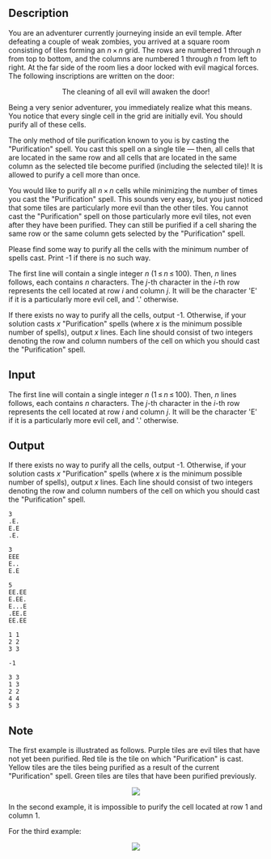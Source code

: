 ## Description

<div><p>You are an adventurer currently journeying inside an evil temple. After defeating a couple of weak zombies, you arrived at a square room consisting of tiles forming an <span class="tex-span"><i>n</i> × <i>n</i></span> grid. The rows are numbered <span class="tex-span">1</span> through <span class="tex-span"><i>n</i></span> from top to bottom, and the columns are numbered <span class="tex-span">1</span> through <span class="tex-span"><i>n</i></span> from left to right. At the far side of the room lies a door locked with evil magical forces. The following inscriptions are written on the door:</p><center> <span class="tex-font-style-underline">The cleaning of all evil will awaken the door!</span> </center><p>Being a very senior adventurer, you immediately realize what this means. You notice that every single cell in the grid are initially evil. You should purify all of these cells.</p><p>The only method of tile purification known to you is by casting the "Purification" spell. You cast this spell on a single tile — then, all cells that are located in the same row and all cells that are located in the same column as the selected tile become purified (including the selected tile)! It is allowed to purify a cell more than once.</p><p>You would like to purify all <span class="tex-span"><i>n</i> × <i>n</i></span> cells while minimizing the number of times you cast the "Purification" spell. This sounds very easy, but you just noticed that some tiles are particularly more evil than the other tiles. You cannot cast the "Purification" spell on those particularly more evil tiles, not even after they have been purified. They can still be purified if a cell sharing the same row or the same column gets selected by the "Purification" spell.</p><p>Please find some way to purify all the cells with the minimum number of spells cast. Print -1 if there is no such way.</p></div><div class="input-specification"><p>The first line will contain a single integer <span class="tex-span"><i>n</i></span> (<span class="tex-span">1 ≤ <i>n</i> ≤ 100</span>). Then, <span class="tex-span"><i>n</i></span> lines follows, each contains <span class="tex-span"><i>n</i></span> characters. The <span class="tex-span"><i>j</i></span>-th character in the <span class="tex-span"><i>i</i></span>-th row represents the cell located at row <span class="tex-span"><i>i</i></span> and column <span class="tex-span"><i>j</i></span>. It will be the character '<span class="tex-font-style-tt">E</span>' if it is a particularly more evil cell, and '<span class="tex-font-style-tt">.</span>' otherwise.</p></div><div class="output-specification"><p>If there exists no way to purify all the cells, output -1. Otherwise, if your solution casts <span class="tex-span"><i>x</i></span> "Purification" spells (where <span class="tex-span"><i>x</i></span> is the minimum possible number of spells), output <span class="tex-span"><i>x</i></span> lines. Each line should consist of two integers denoting the row and column numbers of the cell on which you should cast the "Purification" spell.</p></div>

## Input

<p>The first line will contain a single integer <span class="tex-span"><i>n</i></span> (<span class="tex-span">1 ≤ <i>n</i> ≤ 100</span>). Then, <span class="tex-span"><i>n</i></span> lines follows, each contains <span class="tex-span"><i>n</i></span> characters. The <span class="tex-span"><i>j</i></span>-th character in the <span class="tex-span"><i>i</i></span>-th row represents the cell located at row <span class="tex-span"><i>i</i></span> and column <span class="tex-span"><i>j</i></span>. It will be the character '<span class="tex-font-style-tt">E</span>' if it is a particularly more evil cell, and '<span class="tex-font-style-tt">.</span>' otherwise.</p>

## Output

<p>If there exists no way to purify all the cells, output -1. Otherwise, if your solution casts <span class="tex-span"><i>x</i></span> "Purification" spells (where <span class="tex-span"><i>x</i></span> is the minimum possible number of spells), output <span class="tex-span"><i>x</i></span> lines. Each line should consist of two integers denoting the row and column numbers of the cell on which you should cast the "Purification" spell.</p>





```input1
3
.E.
E.E
.E.

```




```input2
3
EEE
E..
E.E

```




```input3
5
EE.EE
E.EE.
E...E
.EE.E
EE.EE

```




```output1
1 1
2 2
3 3

```




```output2
-1

```




```output3
3 3
1 3
2 2
4 4
5 3
```



## Note

<p>The first example is illustrated as follows. Purple tiles are evil tiles that have not yet been purified. Red tile is the tile on which "Purification" is cast. Yellow tiles are the tiles being purified as a result of the current "Purification" spell. Green tiles are tiles that have been purified previously. </p><center> <img class="tex-graphics" src="file://nMaPnWNU.png" style="max-width: 100.0%;max-height: 100.0%;"> </center><p>In the second example, it is impossible to purify the cell located at row <span class="tex-span">1</span> and column <span class="tex-span">1</span>.</p><p>For the third example:</p><center> <img class="tex-graphics" src="file://PwDPhQnW.png" style="max-width: 100.0%;max-height: 100.0%;"> </center>
